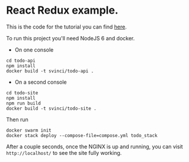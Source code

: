 # React Redux example.

This is the code for the tutorial you can find [here](https://dev.to/svinci/react-js-web-site-example-almost-real-life-like).

To run this project you'll need NodeJS 6 and docker.

* On one console

```
cd todo-api
npm install
docker build -t svinci/todo-api .
```

* On a second console

```
cd todo-site
npm install
npm run build
docker build -t svinci/todo-site .
```

Then run

```
docker swarm init
docker stack deploy --compose-file=compose.yml todo_stack
```

After a couple seconds, once the NGINX is up and running, you can visit `http://localhost/` to see the site fully working.
